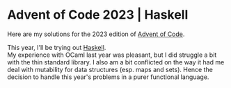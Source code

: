 # Advent of Code 2023 | Haskell

Here are my solutions for the 2023 edition of [Advent of Code](https://adventofcode.com/2023/about).

This year, I'll be trying out [Haskell](https://www.haskell.org/).  
My experience with OCaml last year was pleasant, but I did struggle a bit with the thin standard library. I also am a bit conflicted on the way it had me deal with mutability for data structures (esp. maps and sets). Hence the decision to handle this year's problems in a purer functional language.